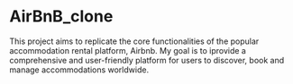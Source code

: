 # AirBnB_clone
This project aims to replicate the core functionalities of the popular accommodation rental platform, Airbnb. My goal is to iprovide a comprehensive and user-friendly platform for users to discover, book and manage accommodations worldwide.
